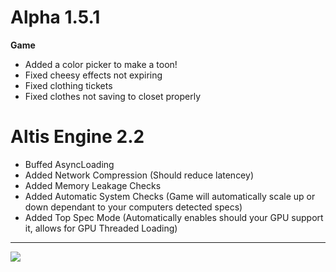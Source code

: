 Alpha 1.5.1
=======
**Game**
- Added a color picker to make a toon!
- Fixed cheesy effects not expiring
- Fixed clothing tickets
- Fixed clothes not saving to closet properly

**Altis Engine 2.2**
===========
- Buffed AsyncLoading
- Added Network Compression (Should reduce latencey)
- Added Memory Leakage Checks
- Added Automatic System Checks (Game will automatically scale up or down dependant to your computers detected specs)
- Added Top Spec Mode (Automatically enables should your GPU support it, allows for GPU Threaded Loading)


----

![](https://i.imgur.com/sCSzoNt.png)
